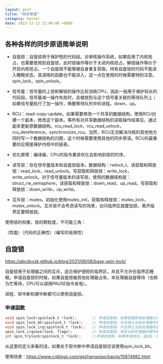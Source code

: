```yaml
---
layout: post
title: "同步原语"
category: kernel
date: 2023-12-12 21:00:00 +0800
---
```


## 各种各样的同步原语简单说明

* 自旋锁：自旋锁用于保护短的代码段。对单核操作系统，如果启用了内核抢占，也需要使用到自旋锁，此时锁操作等价于关闭内核抢占，解锁操作等价于开启内核抢占。一个自旋锁不能够被自身重复获取。持有自旋锁的代码不能进入睡眠状态，其调用的函数也不能进入，这一点在使用的时候需要特别注意。spin_lock，spin_unlock。

* 信号量：信号量的上锁和解锁的操作比较消耗CPU，因此一般用于保护较长的代码段。信号量减一操作失败时，会被放到与这个信号量关联的等待队列上；如果信号量执行了加一操作，唤醒等待队列中的进程。down，up。

* RCU：read-copy-update。如果需要修改一个共享的数据结构，使用RCU创建一个副本，修改这个副本。等所有对共享数据结构的读取操作结束后，通过副本更新原数据结构。rcu_read_lock，rcu_read_unlock，rcu_dereference，synchronsize_rcu。当然，RCU无法解决内核的其他地方同时写一个数据结构的问题，这个时候需要使用其他的同步原语。RCU的最重要的应用是保护内核中的链表。

* 优化屏障：编译器、CPU的指令重排优化会影响到锁的时序。

* 读写锁：存在信号量版本和自旋锁版本。数据结构：rwlock_t，读获取和释放锁：read_lock，read_unlock。写获取和释放锁：write_lock，write_unlock。对于信号量版本的读写锁，使用的数据结构是：struct_rw_semaphore，读获取和释放锁：down_read，up_read。写获取和释放锁：down_write，up_write。

* 互斥锁：mutex。初始化使用mutex_init，获取和释放锁：mutex_lock，mutex_unlock。互斥锁不会考虑读写的场景，访问临界区就要加锁，离开临界区要释放锁。

使用锁的权衡，锁的颗粒度，不可能三角：

（性能）（代码的正确性）（编写的易用性）

## 自旋锁

<https://abcdxyzk.github.io/blog/2021/06/08/base-spin-lock/>

自旋锁用于处理器之间的互斥，适合保护很短的临界区，并且不允许在临界区睡眠。申请自旋锁的时候，如果自旋锁被其他处理器占有，本处理器自旋等待（也称为忙等待，CPU可以调用PAUSE指令省电）。

进程、软中断和硬中断都可以使用自旋锁。

### 申请函数

```c
void spin_lock(spinlock_t *lock);       // 申请自旋锁，如果锁被其他处理器占有，当前处理器自旋等待。
void spin_lock_bh(spinlock_t *lock);    // 申请自旋锁，并且禁止当前处理器的软中断。
void spin_lock_irq(spinlock_t *lock);   // 申请自旋锁，并且禁止当前处理器的硬中断。
spin_lock_irqsave(lock, flags);         // 申请自旋锁，保存当前处理器的硬中断状态，并且禁止当前处理器的硬中断。
int spin_trylock(spinlock_t *lock);     //申请自旋锁，如果申请成功，返回1；如果锁被其他处理器占有，当前处理器不等待，立即返回0。
```

从这里的定义来看的话，如果处于软中断中申请自旋锁应该使用spin_lock_bh。

使用场景：<https://www.cnblogs.com/ggzhangxiaochao/p/15874982.html>
